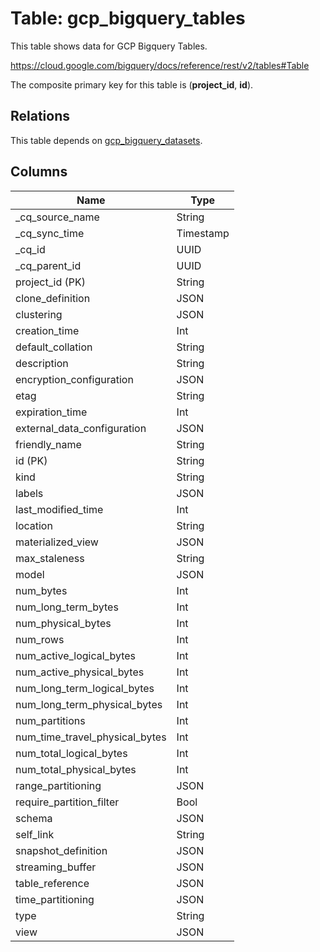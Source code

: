 # Table: gcp_bigquery_tables

This table shows data for GCP Bigquery Tables.

https://cloud.google.com/bigquery/docs/reference/rest/v2/tables#Table

The composite primary key for this table is (**project_id**, **id**).

## Relations

This table depends on [gcp_bigquery_datasets](gcp_bigquery_datasets).

## Columns

| Name          | Type          |
| ------------- | ------------- |
|_cq_source_name|String|
|_cq_sync_time|Timestamp|
|_cq_id|UUID|
|_cq_parent_id|UUID|
|project_id (PK)|String|
|clone_definition|JSON|
|clustering|JSON|
|creation_time|Int|
|default_collation|String|
|description|String|
|encryption_configuration|JSON|
|etag|String|
|expiration_time|Int|
|external_data_configuration|JSON|
|friendly_name|String|
|id (PK)|String|
|kind|String|
|labels|JSON|
|last_modified_time|Int|
|location|String|
|materialized_view|JSON|
|max_staleness|String|
|model|JSON|
|num_bytes|Int|
|num_long_term_bytes|Int|
|num_physical_bytes|Int|
|num_rows|Int|
|num_active_logical_bytes|Int|
|num_active_physical_bytes|Int|
|num_long_term_logical_bytes|Int|
|num_long_term_physical_bytes|Int|
|num_partitions|Int|
|num_time_travel_physical_bytes|Int|
|num_total_logical_bytes|Int|
|num_total_physical_bytes|Int|
|range_partitioning|JSON|
|require_partition_filter|Bool|
|schema|JSON|
|self_link|String|
|snapshot_definition|JSON|
|streaming_buffer|JSON|
|table_reference|JSON|
|time_partitioning|JSON|
|type|String|
|view|JSON|